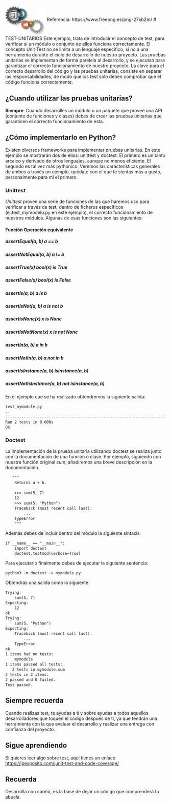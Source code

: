 <img align="center" src="https://github.com/jpexposito/jpexposito/blob/main/imagen/test.png"  width="25%" height="25%" alt="Test Unitarios @jpexposito">
Referencia: https://www.freepng.es/png-27xb2m/
# TEST-UNITARIOS
Este ejemplo, trata de introducir el concepto de test, para verificar si un módulo o conjunto de ellos funciona correctamente. El concepto Unit Test no se limita a un lenguaje específico, si no a una herramienta durante el ciclo de desarrollo de nuestro proyecto. Las pruebas unitarias se implementan de forma parelela al desarrollo, y se ejecutan para garantizar el correcto funcionamiento de nuestro proyecto. La clave para el correcto desarrollo del código y las pruebas unitarias, consiste en separar las responsabilidades, de modo que los test sólo deben comprobar que el código funciona correctamente.

## ¿Cuando utilizar las pruebas unitarias?
   __Siempre__. Cuando desarrolles un módulo o un paquete que provee una API (conjunto de funciones y clases) debes de crear las pruebas unitarias que garanticen el correcto funcionamiento de esta.

## ¿Cómo implementarlo en Python?
Existen diversos frameworks para implementar pruebas unitarias. En este ejemplo se mostrarán dos de ellos: unittest y doctest. El primero es un tanto arcaico y derivado de otros lenguajes, aunque no menos eficiente. El segundo es tal vez más pythonico. Veremos las características generales de ambos a través un ejemplo, quédate con el que te sientas más a gusto, personalmente para mi el primero.

### Unittest
*Unittest* provee una serie de funciones de las que haremos uso para verificar a través de test, dentro de ficheros específicos (ej:test_mymodelu.py en este ejemplo), el correcto funcionamiento de nuestros módulos. Algunas de esas funciones son las siguientes:

#### Función	Operación equivalente
##### assertEqual(a, b)	a == b
##### assertNotEqual(a, b)	a != b
##### assertTrue(x)	bool(x) is True
##### assertFalse(x)	bool(x) is False
##### assertIs(a, b)	a is b
##### assertIsNot(a, b)	a is not b
##### assertIsNone(x)	x is None
##### assertIsNotNone(x)	x is not None
##### assertIn(a, b)	a in b
##### assertNotIn(a, b)	a not in b
##### assertIsInstance(a, b)	isinstance(a, b)
##### assertNotIsInstance(a, b)	not isinstance(a, b)

En el ejemplo que se ha realizado obtendremos la siguiente salida:
```
test_mymodule.py
..
----------------------------------------------------------------------
Ran 2 tests in 0.000s
OK
```
### Doctest

La implementación de la prueba unitaria utilizando doctest se realiza junto con la documentación de una función o clase. Por ejemplo, siguiendo con nuestra función original *sum*, añadiremos una breve descripción en la documentación.
```
   """
    Retorna a + b.
    
    >>> sum(5, 7)
    12
    >>> sum(5, "Python")
    Traceback (most recent call last):
        ...
    TypeError
    """
```
Además debes de incluir dentro del módulo la siguiente sintaxis:
```
if __name__ == "__main__":
    import doctest
    doctest.testmod(verbose=True)
```
Para ejecutarlo finalmente debes de ejecutar la siguiente sentencia:
```
python3 -m doctest -v mymodule.py
```
Obtendrás una salida como la siguiente:
```
Trying:
    sum(5, 7)
Expecting:
    12
ok
Trying:
    sum(5, "Python")
Expecting:
    Traceback (most recent call last):
        ...
    TypeError
ok
1 items had no tests:
    mymodule
1 items passed all tests:
   2 tests in mymodule.sum
2 tests in 2 items.
2 passed and 0 failed.
Test passed.
```
## Siempre recuerda
Cuando realizas test, te ayudas a tí y sobre ayudas a todos aquellos desarrolladores que toquen el código después de tí, ya que tendrán una herramienta con la que evaluar el desarrollo y realizar una entrega con confianza del proyecto.

## Sigue aprendiendo
Si quieres leer algo sobre test, aquí tienes un enlace https://jpexposito.com/junit-test-and-code-coverage/

## Recuerda
Desarrolla con cariño, es la base de dejar un código que comprenderá tu abuela.